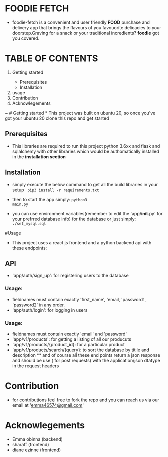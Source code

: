 # FOODIE FETCH
* foodie-fetch is a convenient and user friendly **FOOD** purchase and delivery app that brings the flavours of you favouorite delicacies to your doorstep.Graving for a snack or your traditional incredients? **foodie** got you covered.

# TABLE OF CONTENTS
<ol>
  <li>Getting started </li>
  <ul>
    <li>Prerequisites</li>
    <li>Installation</li>
  </ul>
  <li>usage</li>
  <li>Contribution</li>
  <li>Acknowlegements</li>
</ol>
~       
# Getting started
* This project was built on ubuntu 20, so once you've got your ubuntu 20 clone this repo and get started

## Prerequisites
* This libraries are required to run this project python 3.6xx and flask and sqlalchemy  with other libraries which would be authomatically installed in the **installation section**

## Installation
* simply execute the below command to get all the build libraries in your setup
<code> pip3 install -r requirements.txt</code>

* then to start the app simply:
<code>python3 main.py</code>

* you can use environment variables(remember to edit the 'app/__init__.py' for your prefrred database info)  for the database or just simply:
<code>./set_mysql.sql</code>

#Usage
* This project uses a react js frontend and a python backend api with these endpoints:
## API
* 'app/auth/sign_up': for registering users to the database
### Usage:
* fieldnames must contain exactly 'first_name', 'email, 'password1, 'password2' in any order. 
* 'app/auth/login': for logging in users
### Usage:
* fieldnames must contain exactly 'email' and 'password'
* 'app/v1/products': for getting a listing of all our producuts
* 'app/v1/products/{product_id}: for a particular product
* 'app/v1/products/search/{query}: to sort the database by titile and description
** and of course all these end points return a json response and should be use ( for post requests) with the application/json dtatype in the request headers

# Contribution
* for contributions feel free to fork the repo and you can reach us via our email at 'emma46574@gmail.com'

# Acknowlegements
* Emma obinna (backend)
* sharaff (frontend)
* diane ezinne (frontend)
